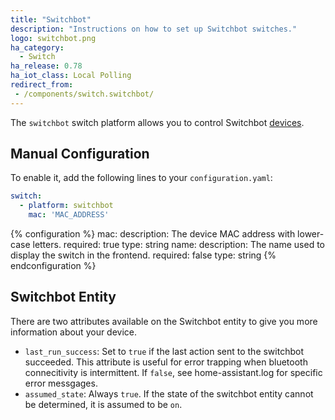 ```yaml
---
title: "Switchbot"
description: "Instructions on how to set up Switchbot switches."
logo: switchbot.png
ha_category:
  - Switch
ha_release: 0.78
ha_iot_class: Local Polling
redirect_from:
 - /components/switch.switchbot/
---
```


The `switchbot` switch platform allows you to control Switchbot [devices](https://www.switch-bot.com/).

## Manual Configuration

To enable it, add the following lines to your `configuration.yaml`:

```yaml
switch:
  - platform: switchbot
    mac: 'MAC_ADDRESS'
```

{% configuration %}
mac:
  description: The device MAC address with lower-case letters.
  required: true
  type: string
name:
  description: The name used to display the switch in the frontend.
  required: false
  type: string
{% endconfiguration %}

## Switchbot Entity

There are two attributes available on the Switchbot entity to give you more information about your device.

- `last_run_success`: Set to `true` if the last action sent to the switchbot succeeded.  This attribute is useful for error trapping when bluetooth connecitivity is intermittent.   If `false`, see home-assistant.log for specific error messgages.
- `assumed_state`: Always `true`.  If the state of the switchbot entity cannot be determined, it is assumed to be `on`.
